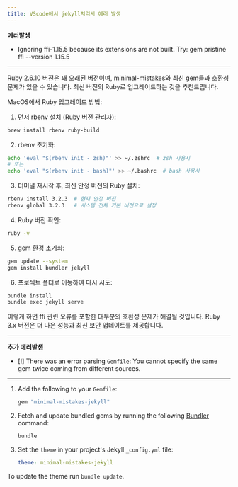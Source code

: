 ```yaml
---
title: VScode에서 jekyll처리시 에러 발생
---
```


**에러발생**
  * Ignoring ffi-1.15.5 because its extensions are not built. Try: gem pristine ffi --version 1.15.5

---
Ruby 2.6.10 버전은 꽤 오래된 버전이며, minimal-mistakes와 최신 gem들과 호환성 문제가 있을 수 있습니다. 최신 버전의 Ruby로 업그레이드하는 것을 추천드립니다.

MacOS에서 Ruby 업그레이드 방법:

1. 먼저 rbenv 설치 (Ruby 버전 관리자):
```bash
brew install rbenv ruby-build
```

2. rbenv 초기화:
```bash
echo 'eval "$(rbenv init - zsh)"' >> ~/.zshrc  # zsh 사용시
# 또는
echo 'eval "$(rbenv init - bash)"' >> ~/.bashrc  # bash 사용시
```

3. 터미널 재시작 후, 최신 안정 버전의 Ruby 설치:
```bash
rbenv install 3.2.3  # 현재 안정 버전
rbenv global 3.2.3   # 시스템 전체 기본 버전으로 설정
```

4. Ruby 버전 확인:
```bash
ruby -v
```

5. gem 환경 초기화:
```bash
gem update --system
gem install bundler jekyll
```

6. 프로젝트 폴더로 이동하여 다시 시도:
```bash
bundle install
bundle exec jekyll serve
```

이렇게 하면 ffi 관련 오류를 포함한 대부분의 호환성 문제가 해결될 것입니다. Ruby 3.x 버전은 더 나은 성능과 최신 보안 업데이트를 제공합니다.


---
**추가 에러발생**
  * [!] There was an error parsing `Gemfile`: You cannot specify the same gem twice coming from different sources.

--- 

1. Add the following to your `Gemfile`:

   ```ruby
   gem "minimal-mistakes-jekyll"
   ```

2. Fetch and update bundled gems by running the following [Bundler](http://bundler.io/) command:

   ```bash
   bundle
   ```

3. Set the `theme` in your project's Jekyll `_config.yml` file:

   ```yaml
   theme: minimal-mistakes-jekyll
   ```

To update the theme run `bundle update`.
